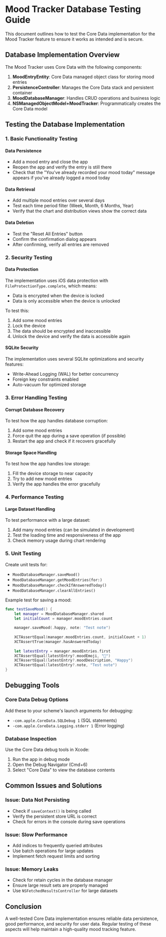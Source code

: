 # Mood Tracker Database Testing Guide

This document outlines how to test the Core Data implementation for the Mood Tracker feature to ensure it works as intended and is secure.

## Database Implementation Overview

The Mood Tracker uses Core Data with the following components:

1. **MoodEntryEntity**: Core Data managed object class for storing mood entries
2. **PersistenceController**: Manages the Core Data stack and persistent container
3. **MoodDatabaseManager**: Handles CRUD operations and business logic
4. **NSManagedObjectModel+MoodTracker**: Programmatically creates the Core Data model

## Testing the Database Implementation

### 1. Basic Functionality Testing

#### Data Persistence
- Add a mood entry and close the app
- Reopen the app and verify the entry is still there
- Check that the "You've already recorded your mood today" message appears if you've already logged a mood today

#### Data Retrieval
- Add multiple mood entries over several days
- Test each time period filter (Week, Month, 6 Months, Year)
- Verify that the chart and distribution views show the correct data

#### Data Deletion
- Test the "Reset All Entries" button
- Confirm the confirmation dialog appears
- After confirming, verify all entries are removed

### 2. Security Testing

#### Data Protection
The implementation uses iOS data protection with `FileProtectionType.complete`, which means:
- Data is encrypted when the device is locked
- Data is only accessible when the device is unlocked

To test this:
1. Add some mood entries
2. Lock the device
3. The data should be encrypted and inaccessible
4. Unlock the device and verify the data is accessible again

#### SQLite Security
The implementation uses several SQLite optimizations and security features:
- Write-Ahead Logging (WAL) for better concurrency
- Foreign key constraints enabled
- Auto-vacuum for optimized storage

### 3. Error Handling Testing

#### Corrupt Database Recovery
To test how the app handles database corruption:
1. Add some mood entries
2. Force quit the app during a save operation (if possible)
3. Restart the app and check if it recovers gracefully

#### Storage Space Handling
To test how the app handles low storage:
1. Fill the device storage to near capacity
2. Try to add new mood entries
3. Verify the app handles the error gracefully

### 4. Performance Testing

#### Large Dataset Handling
To test performance with a large dataset:
1. Add many mood entries (can be simulated in development)
2. Test the loading time and responsiveness of the app
3. Check memory usage during chart rendering

### 5. Unit Testing

Create unit tests for:
- `MoodDatabaseManager.saveMood()`
- `MoodDatabaseManager.getMoodEntries(for:)`
- `MoodDatabaseManager.checkIfAnsweredToday()`
- `MoodDatabaseManager.clearAllEntries()`

Example test for saving a mood:
```swift
func testSaveMood() {
    let manager = MoodDatabaseManager.shared
    let initialCount = manager.moodEntries.count
    
    manager.saveMood(.happy, note: "Test note")
    
    XCTAssertEqual(manager.moodEntries.count, initialCount + 1)
    XCTAssertTrue(manager.hasAnsweredToday)
    
    let latestEntry = manager.moodEntries.first
    XCTAssertEqual(latestEntry?.moodEmoji, "🙂")
    XCTAssertEqual(latestEntry?.moodDescription, "Happy")
    XCTAssertEqual(latestEntry?.note, "Test note")
}
```

## Debugging Tools

### Core Data Debug Options

Add these to your scheme's launch arguments for debugging:
- `-com.apple.CoreData.SQLDebug 1` (SQL statements)
- `-com.apple.CoreData.Logging.stderr 1` (Error logging)

### Database Inspection

Use the Core Data debug tools in Xcode:
1. Run the app in debug mode
2. Open the Debug Navigator (Cmd+6)
3. Select "Core Data" to view the database contents

## Common Issues and Solutions

### Issue: Data Not Persisting
- Check if `saveContext()` is being called
- Verify the persistent store URL is correct
- Check for errors in the console during save operations

### Issue: Slow Performance
- Add indices to frequently queried attributes
- Use batch operations for large updates
- Implement fetch request limits and sorting

### Issue: Memory Leaks
- Check for retain cycles in the database manager
- Ensure large result sets are properly managed
- Use `NSFetchedResultsController` for large datasets

## Conclusion

A well-tested Core Data implementation ensures reliable data persistence, good performance, and security for user data. Regular testing of these aspects will help maintain a high-quality mood tracking feature. 